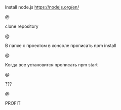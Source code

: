 Install node.js https://nodejs.org/en/

@

clone repository

@

В папке с проектом в консоле прописать npm install

@

Когда все установится прописать npm start 

@

???

@

PROFIT
